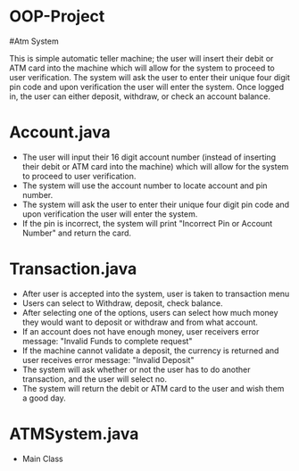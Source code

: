 # OOP-Project
#Atm System

This is simple automatic teller machine; the user will insert their debit or ATM card into the machine which will allow for the system to proceed to user verification. The system will ask the user to enter their unique four digit pin code and upon verification the user will enter the system. Once logged in, the user can either deposit, withdraw, or check an account balance.

# Account.java
- The user will input their 16 digit account number (instead of inserting their debit or ATM card into the machine) which will allow for the system to proceed to user verification.
- The system will use the account number to locate account and pin number.
- The system will ask the user to enter their unique four digit pin code and upon verification the user will enter the system.
- If the pin is incorrect, the system will print "Incorrect Pin or Account Number" and return the card. 
# Transaction.java
- After user is accepted into the system, user is taken to transaction menu
- Users can select to Withdraw, deposit, check balance. 
- After selecting one of the options, users can select how much money they would want to deposit or withdraw and from what account.
- If an account does not have enough money, user receivers error message: "Invalid Funds to complete request"
- If the machine cannot validate a deposit, the currency is returned and user receives error message: "Invalid Deposit"
- The system will ask whether or not the user has to do another transaction, and the user will select no. 
- The system will return the debit or ATM card to the user and wish them a good day.

# ATMSystem.java
- Main Class
